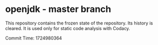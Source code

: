 # openjdk - master branch

This repository contains the frozen state of the repository.
Its history is cleared. It is used only for static code
analysis with Codacy.

Commit Time: 1724980364